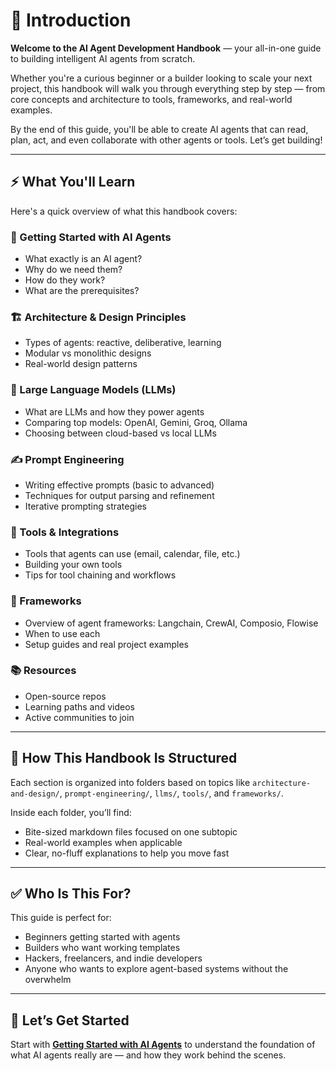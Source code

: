 # 🧠 Introduction

**Welcome to the AI Agent Development Handbook** — your all-in-one guide to building intelligent AI agents from scratch.

Whether you're a curious beginner or a builder looking to scale your next project, this handbook will walk you through everything step by step — from core concepts and architecture to tools, frameworks, and real-world examples.

By the end of this guide, you'll be able to create AI agents that can read, plan, act, and even collaborate with other agents or tools. Let’s get building!

---

## ⚡ What You'll Learn

Here's a quick overview of what this handbook covers:

### 🚀 Getting Started with AI Agents
- What exactly is an AI agent?
- Why do we need them?
- How do they work?
- What are the prerequisites?

### 🏗️ Architecture & Design Principles
- Types of agents: reactive, deliberative, learning
- Modular vs monolithic designs
- Real-world design patterns

### 🧠 Large Language Models (LLMs)
- What are LLMs and how they power agents
- Comparing top models: OpenAI, Gemini, Groq, Ollama
- Choosing between cloud-based vs local LLMs

### ✍️ Prompt Engineering
- Writing effective prompts (basic to advanced)
- Techniques for output parsing and refinement
- Iterative prompting strategies

### 🧰 Tools & Integrations
- Tools that agents can use (email, calendar, file, etc.)
- Building your own tools
- Tips for tool chaining and workflows

### 🧱 Frameworks
- Overview of agent frameworks: Langchain, CrewAI, Composio, Flowise
- When to use each
- Setup guides and real project examples

### 📚 Resources
- Open-source repos
- Learning paths and videos
- Active communities to join

---

## 🧩 How This Handbook Is Structured

Each section is organized into folders based on topics like `architecture-and-design/`, `prompt-engineering/`, `llms/`, `tools/`, and `frameworks/`.

Inside each folder, you’ll find:
- Bite-sized markdown files focused on one subtopic
- Real-world examples when applicable
- Clear, no-fluff explanations to help you move fast

---

## ✅ Who Is This For?

This guide is perfect for:
- Beginners getting started with agents
- Builders who want working templates
- Hackers, freelancers, and indie developers
- Anyone who wants to explore agent-based systems without the overwhelm

---

## 📌 Let’s Get Started

Start with **[Getting Started with AI Agents](../architecture-and-design/overview.md)** to understand the foundation of what AI agents really are — and how they work behind the scenes.
